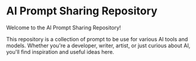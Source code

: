 # AI Prompt Sharing Repository

Welcome to the AI Prompt Sharing Repository! 

This repository is a collection of prompt to be use for various AI tools and models. Whether you're a developer, writer, artist, or just curious about AI, you'll find inspiration and useful ideas here.
